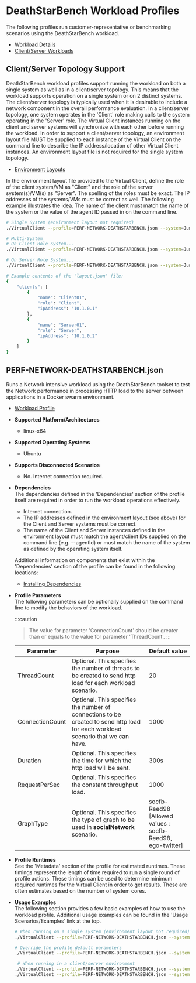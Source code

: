 ﻿# DeathStarBench Workload Profiles
The following profiles run customer-representative or benchmarking scenarios using the DeathStarBench workload.  

* [Workload Details](./deathstarbench.md)  
* [Client/Server Workloads](../../guides/0020-client-server.md)

## Client/Server Topology Support
DeathStarBench workload profiles support running the workload on both a single system as well as in a client/server topology. This means that the workload supports
operation on a single system or on 2 distinct systems. The client/server topology is typically used when it is desirable to include a network component in the
overall performance evaluation. In a client/server topology, one system operates in the 'Client' role making calls to the system operating in the 'Server' role. 
The Virtual Client instances running on the client and server systems will synchronize with each other before running the workload. In order to support a client/server topology,
an environment layout file MUST be supplied to each instance of the Virtual Client on the command line to describe the IP address/location of other Virtual Client instances. An
environment layout file is not required for the single system topology.

* [Environment Layouts](../../guides/0020-client-server.md)

In the environment layout file provided to the Virtual Client, define the role of the client system/VM as "Client" and the role of the server system(s)/VM(s) as "Server".
The spelling of the roles must be exact. The IP addresses of the systems/VMs must be correct as well. The following example illustrates the
idea. The name of the client must match the name of the system or the value of the agent ID passed in on the command line.

``` bash
# Single System (environment layout not required)
./VirtualClient --profile=PERF-NETWORK-DEATHSTARBENCH.json --system=Juno --timeout=1440

# Multi-System
# On Client Role System...
./VirtualClient --profile=PERF-NETWORK-DEATHSTARBENCH.json --system=Juno --timeout=1440 --clientId=Client01 --layoutPath=/any/path/to/layout.json

# On Server Role System...
./VirtualClient --profile=PERF-NETWORK-DEATHSTARBENCH.json --system=Juno --timeout=1440 --clientId=Server01 --layoutPath=/any/path/to/layout.json

# Example contents of the 'layout.json' file:
{
    "clients": [
        {
            "name": "Client01",
            "role": "Client",
            "ipAddress": "10.1.0.1"
        },
        {
            "name": "Server01",
            "role": "Server",
            "ipAddress": "10.1.0.2"
        }
    ]
}
```

## PERF-NETWORK-DEATHSTARBENCH.json
Runs a Network intensive workload using the DeathStarBench toolset to test the Network performance in processing HTTP load to 
the server between applications in a Docker swarm environment.

* [Workload Profile](https://github.com/microsoft/VirtualClient/blob/main/src/VirtualClient/VirtualClient.Main/profiles/PERF-NETWORK-DEATHSTARBENCH.json) 

* **Supported Platform/Architectures**
  * linux-x64

* **Supported Operating Systems**
   * Ubuntu

* **Supports Disconnected Scenarios**  
  * No. Internet connection required.

* **Dependencies**  
  The dependencies defined in the 'Dependencies' section of the profile itself are required in order to run the workload operations effectively.
  * Internet connection.
  * The IP addresses defined in the environment layout (see above) for the Client and Server systems must be correct.
  * The name of the Client and Server instances defined in the environment layout must match the agent/client IDs supplied on the command line (e.g. --agentId)
    or must match the name of the system as defined by the operating system itself.

  Additional information on components that exist within the 'Dependencies' section of the profile can be found in the following locations:
  * [Installing Dependencies](https://microsoft.github.io/VirtualClient/docs/category/dependencies/)

* **Profile Parameters**  
  The following parameters can be optionally supplied on the command line to modify the behaviors of the workload.

  :::caution
  > The value for parameter 'ConnectionCount' should be greater than or equals to the value for parameter 'ThreadCount'.
  :::

  | Parameter                 | Purpose                                                                         | Default value |
  |---------------------------|---------------------------------------------------------------------------------|---------------|
  | ThreadCount          | Optional. This specifies the number of threads to be created to send http load for each workload scenario. | 20
  | ConnectionCount        | Optional. This specifies the number of connections to be created to send http load for each workload scenario that we can have. | 1000
  | Duration                   | Optional. This specifies the time for which the http load will be sent. | 300s
  | RequestPerSec          | Optional. This specifies the constant throughput load. | 1000 
  | GraphType           | Optional. This specifies the type of graph to be used in **socialNetwork** scenario. | socfb-Reed98 [Allowed values : socfb-Reed98, ego-twitter] |

* **Profile Runtimes**  
  See the 'Metadata' section of the profile for estimated runtimes. These timings represent the length of time required to run a single round of profile 
  actions. These timings can be used to determine minimum required runtimes for the Virtual Client in order to get results. These are often estimates based on the
  number of system cores. 

* **Usage Examples**  
  The following section provides a few basic examples of how to use the workload profile. Additional usage examples can be found in the
  'Usage Scenarios/Examples' link at the top.

  ``` bash
  # When running on a single system (environment layout not required)
  ./VirtualClient --profile=PERF-NETWORK-DEATHSTARBENCH.json --system=Demo --timeout=1440 --packageStore="{BlobConnectionString|SAS Uri}"

  # Override the profile default parameters
  ./VirtualClient --profile=PERF-NETWORK-DEATHSTARBENCH.json --system=Demo --timeout=1440 --packageStore="{BlobConnectionString|SAS Uri}" --parameters="Duration=60s,,,ThreadCount=2,,,ConnectionCount=100"

   # When running in a client/server environment
  ./VirtualClient --profile=PERF-NETWORK-DEATHSTARBENCH.json --system=Demo --timeout=1440 --clientId=Client01 --packageStore="{BlobConnectionString|SAS Uri}" --layoutPath="/any/path/to/layout.json"
  ./VirtualClient --profile=PERF-NETWORK-DEATHSTARBENCH.json --system=Demo --timeout=1440 --clientId=Server01 --packageStore="{BlobConnectionString|SAS Uri}" --layoutPath="/any/path/to/layout.json"
  ```
